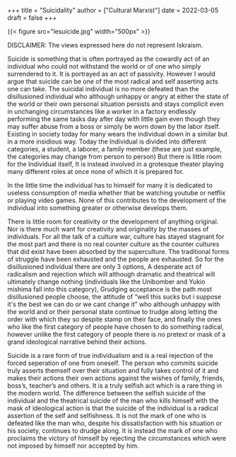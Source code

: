 +++
title = "Suicidality"
author = ["Cultural Marxist"]
date = 2022-03-05
draft = false
+++

{{< figure src="lesuicide.jpg" width="500px" >}}

DISCLAIMER: The views expressed here do not represent Iskraism.

Suicide is something that is often portrayed as the cowardly act of an individual who could not withstand the world or of one who simply surrendered to it. It is portrayed as an act of passivity. However I would argue that suicide can be one of the most radical and self asserting acts one can take. The suicidal individual is no more defeated than the disillusioned individual who although unhappy or angry at either the state of the world or their own personal situation persists and stays complicit even in unchanging circumstances like a worker in a factory endlessly performing the same tasks day after day with little gain even though they may suffer abuse from a boss or simply be worn down by the labor itself. Existing in society today for many wears the individual down in a similar but in a more insidious way. Today the Individual is divided into different categories, a student, a laborer, a family member (these are just example, the categories may change from person to person) But there is little room for the Individual itself, It is instead involved in a grotesque theater playing many different roles at once none of which it is prepared for.

In the little time the individual has to himself for many it is dedicated to useless consumption of media whether that be watching youtube or netflix or playing video games. None of this contributes to the development of the individual into something greater or otherwise develops them.

There is little room for creativity or the development of anything original. Nor is there much want for creativity and originality by the masses of individuals. For all the talk of a culture war, culture has stayed stagnant for the most part and there is no real counter culture as the counter cultures that did exist have been absorbed by the superculture. The traditional forms of struggle have been exhausted and the people are exhausted. So for the disillusioned individual there are only 3 options, A desperate act of radicalism and rejection which will although dramatic and theatrical will ultimately change nothing (individuals like the Unibomber and Yukio mishima fall into this category), Grudging acceptance is the path most disillusioned people choose, the attitude of “well this sucks but i suppose it's the best we can do or we cant change it” who although unhappy with the world and or their personal state continue to trudge along letting the order with which they so despite stamp on their face, and finally the ones who like the first category of people have chosen to do something radical, however unlike the first category of people there is no pretext or mask of a grand ideological narrative behind their actions.

Suicide is a rare form of true individualism and is a real rejection of the forced seperation of one from oneself. The person who commits suicide truly asserts themself over their situation and fully takes control of it and makes their actions their own actions against the wishes of family, friends, boss’s, teacher’s and others. It is a truly selfish act which is a rare thing in the modern world. The difference between the selfish suicide of the individual and the theatrical suicide of the man who kills himself with the mask of ideological action is that the suicide of the individual is a radical assertion of the self and selfishness. It is not the mark of one who is defeated like the man who, despite his dissatisfaction with his situation or his society, continues to drudge along. It is instead the mark of one who proclaims the victory of himself by rejecting the circumstances which were not imposed by himself nor accepted by him.